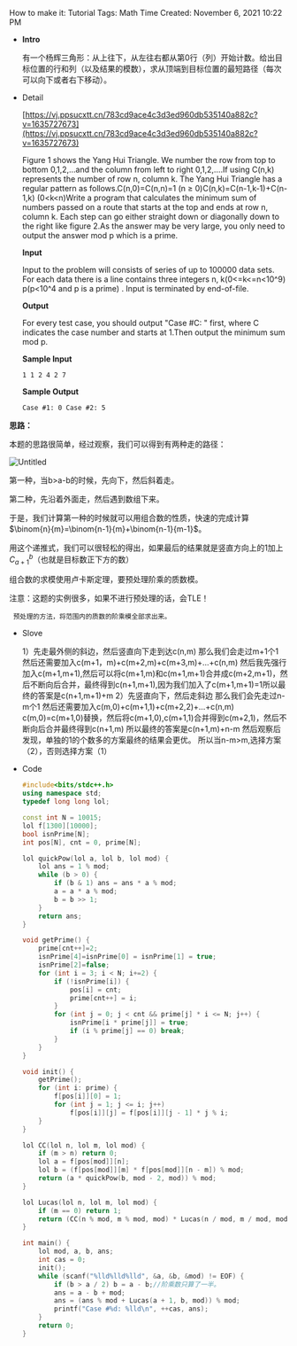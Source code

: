How to make it: Tutorial
Tags: Math
Time Created: November 6, 2021 10:22 PM

- **Intro**
    
    有一个杨辉三角形：从上往下，从左往右都从第0行（列）开始计数。给出目标位置的行和列（以及结果的模数），求从顶端到目标位置的最短路径（每次可以向下或者右下移动）。
    
- Detail
    
    [https://vj.ppsucxtt.cn/783cd9ace4c3d3ed960db535140a882c?v=1635727673](https://vj.ppsucxtt.cn/783cd9ace4c3d3ed960db535140a882c?v=1635727673)
    
    Figure 1 shows the Yang Hui Triangle. We number the row from top to bottom 0,1,2,…and the column from left to right 0,1,2,….If using C(n,k) represents the number of row n, column k. The Yang Hui Triangle has a regular pattern as follows.C(n,0)=C(n,n)=1 (n ≥ 0)C(n,k)=C(n-1,k-1)+C(n-1,k) (0<k<n)Write a program that calculates the minimum sum of numbers passed on a route that starts at the top and ends at row n, column k. Each step can go either straight down or diagonally down to the right like figure 2.As the answer may be very large, you only need to output the answer mod p which is a prime.
    
    **Input**
    
    Input to the problem will consists of series of up to 100000 data sets. For each data there is a line contains three integers n, k(0<=k<=n<10^9) p(p<10^4 and p is a prime) . Input is terminated by end-of-file.
    
    **Output**
    
    For every test case, you should output "Case #C: " first, where C indicates the case number and starts at 1.Then output the minimum sum mod p.
    
    **Sample Input**
    
    `1 1 2
    4 2 7`
    
    **Sample Output**
    
    `Case #1: 0
    Case #2: 5`
    

**思路：**

本题的思路很简单，经过观察，我们可以得到有两种走的路径：

![Untitled](Problems/Problems/杨辉三角形之路（组合数Pro）%209390d8eb57c1424386d0b31ed3555deb/Untitled.png)

第一种，当b>a-b的时候，先向下，然后斜着走。

第二种，先沿着外面走，然后遇到数组下来。

于是，我们计算第一种的时候就可以用组合数的性质，快速的完成计算$\binom{n}{m}=\binom{n-1}{m}+\binom{n-1}{m-1}$。

用这个递推式，我们可以很轻松的得出，如果最后的结果就是竖直方向上的1加上$C^b_{a+1}$（也就是目标数正下方的数）

组合数的求模使用卢卡斯定理，要预处理阶乘的质数模。

注意：这题的实例很多，如果不进行预处理的话，会TLE！

     预处理的方法，将范围内的质数的阶乘模全部求出来。

- Slove
    
    1）先走最外侧的斜边，然后竖直向下走到达c(n,m)
    那么我们会走过m+1个1
    然后还需要加入c(m+1，m)+c(m+2,m)+c(m+3,m)+…+c(n,m)
    然后我先强行加入c(m+1,m+1),然后可以将c(m+1,m)和c(m+1,m+1)合并成c(m+2,m+1)，然后不断向后合并，最终得到c(n+1,m+1),因为我们加入了c(m+1,m+1)=1所以最终的答案是c(n+1,m+1)+m
    2）先竖直向下，然后走斜边
    那么我们会先走过n-m个1
    然后还需要加入c(m,0)+c(m+1,1)+c(m+2,2)+…+c(n,m)
    c(m,0)=c(m+1,0)替换，然后将c(m+1,0),c(m+1,1)合并得到c(m+2,1)，然后不断向后合并最终得到c(n+1,m)
    所以最终的答案是c(n+1,m)+n-m
    然后观察后发现，单独的1的个数多的方案最终的结果会更优。
    所以当n-m>m,选择方案（2），否则选择方案（1）
    
- Code
    
    ```cpp
    #include<bits/stdc++.h>
    using namespace std;
    typedef long long lol;
    
    const int N = 10015;
    lol f[1300][10000];
    bool isnPrime[N];
    int pos[N], cnt = 0, prime[N];
    
    lol quickPow(lol a, lol b, lol mod) {
        lol ans = 1 % mod;
        while (b > 0) {
            if (b & 1) ans = ans * a % mod;
            a = a * a % mod;
            b = b >> 1;
        }
        return ans;
    }
    
    void getPrime() {
        prime[cnt++]=2;
        isnPrime[4]=isnPrime[0] = isnPrime[1] = true;
        isnPrime[2]=false;
        for (int i = 3; i < N; i+=2) {
            if (!isnPrime[i]) {
                pos[i] = cnt;
                prime[cnt++] = i;
            }
            for (int j = 0; j < cnt && prime[j] * i <= N; j++) {
                isnPrime[i * prime[j]] = true;
                if (i % prime[j] == 0) break;
            }
        }
    }
    
    void init() {
        getPrime();
        for (int i: prime) {
            f[pos[i]][0] = 1;
            for (int j = 1; j <= i; j++)
                f[pos[i]][j] = f[pos[i]][j - 1] * j % i;
        }
    }
    
    lol CC(lol n, lol m, lol mod) {
        if (m > n) return 0;
        lol a = f[pos[mod]][n];
        lol b = (f[pos[mod]][m] * f[pos[mod]][n - m]) % mod;
        return (a * quickPow(b, mod - 2, mod)) % mod;
    }
    
    lol Lucas(lol n, lol m, lol mod) {
        if (m == 0) return 1;
        return (CC(n % mod, m % mod, mod) * Lucas(n / mod, m / mod, mod)) % mod;
    }
    
    int main() {
        lol mod, a, b, ans;
        int cas = 0;
        init();
        while (scanf("%lld%lld%lld", &a, &b, &mod) != EOF) {
            if (b > a / 2) b = a - b;//阶乘数只算了一半。
            ans = a - b + mod;
            ans = (ans % mod + Lucas(a + 1, b, mod)) % mod;
            printf("Case #%d: %lld\n", ++cas, ans);
        }
        return 0;
    }
    ```
